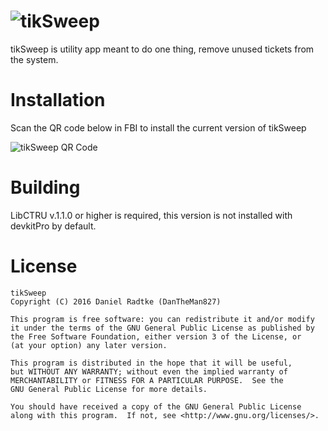 # ![tikSweep](https://raw.githubusercontent.com/DanTheMan827/tikSweep/master/banner.png)
tikSweep is utility app meant to do one thing, remove unused tickets from the system.

# Installation
Scan the QR code below in FBI to install the current version of tikSweep

![tikSweep QR Code](https://raw.githubusercontent.com/DanTheMan827/tikSweep/master/qr_code.png)

# Building
LibCTRU v.1.1.0 or higher is required, this version is not installed with devkitPro by default.

# License
	tikSweep
	Copyright (C) 2016 Daniel Radtke (DanTheMan827)

	This program is free software: you can redistribute it and/or modify
	it under the terms of the GNU General Public License as published by
	the Free Software Foundation, either version 3 of the License, or
	(at your option) any later version.

	This program is distributed in the hope that it will be useful,
	but WITHOUT ANY WARRANTY; without even the implied warranty of
	MERCHANTABILITY or FITNESS FOR A PARTICULAR PURPOSE.  See the
	GNU General Public License for more details.

	You should have received a copy of the GNU General Public License
	along with this program.  If not, see <http://www.gnu.org/licenses/>.